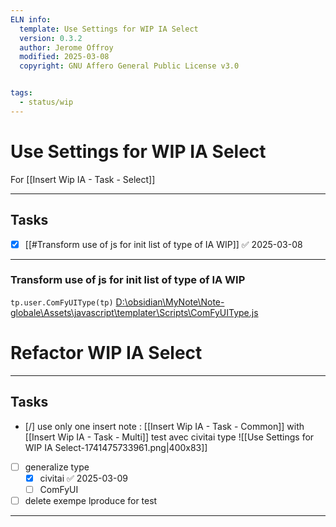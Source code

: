 ```yaml
---
ELN info:
  template: Use Settings for WIP IA Select
  version: 0.3.2
  author: Jerome Offroy
  modified: 2025-03-08
  copyright: GNU Affero General Public License v3.0


tags:
  - status/wip
---
```



# Use Settings for WIP IA Select
For [[Insert Wip IA - Task - Select]]

---
## Tasks
- [x] [[#Transform use of js for init list of type of IA WIP]] ✅ 2025-03-08


---



### Transform use of js for init list of type of IA WIP

`tp.user.ComFyUIType(tp)`
[D:\obsidian\MyNote\Note-globale\Assets\javascript\templater\Scripts\ComFyUIType.js](file:///d%3A/obsidian/MyNote/Note-globale/Assets/javascript/templater/Scripts/ComFyUIType.js)



# Refactor WIP IA Select

---
## Tasks
- [/] use only one insert note : [[Insert Wip IA - Task - Common]] with [[Insert Wip IA - Task - Multi]] test avec civitai type 
      ![[Use Settings for WIP IA Select-1741475733961.png|400x83]]
- [ ] generalize type
	- [x] civitai ✅ 2025-03-09
	- [ ] ComFyUI
- [ ] delete exempe lproduce for test 

---
